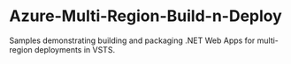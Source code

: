 # Azure-Multi-Region-Build-n-Deploy
Samples demonstrating building and packaging .NET Web Apps for multi-region deployments in VSTS.
